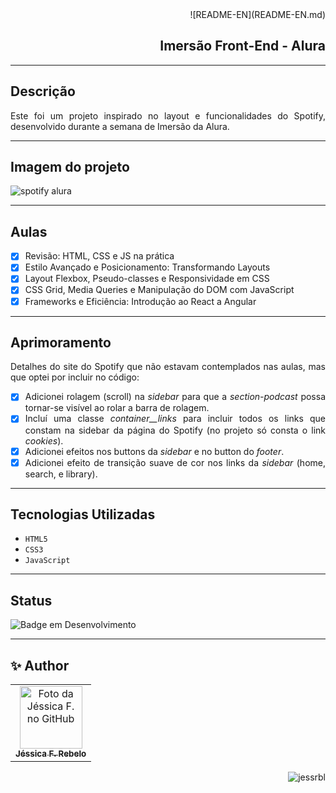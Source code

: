 <div style="text-align: right;">
![README-EN](README-EN.md)


## Imersão Front-End - Alura

<div style="text-align: justify;">

___

## Descrição
Este foi um projeto inspirado no layout e funcionalidades do Spotify, desenvolvido durante a semana de Imersão da Alura.

___

## Imagem do projeto

![spotify alura](https://github.com/jessrbl/Imersao_frontend_alura/assets/69112331/d4ca5bb2-dca2-444b-b9ca-825cb52e1a47)

___

## Aulas 
- [X] Revisão: HTML, CSS e JS na prática
- [X] Estilo Avançado e Posicionamento: Transformando Layouts
- [X] Layout Flexbox, Pseudo-classes e Responsividade em CSS
- [X] CSS Grid, Media Queries e Manipulação do DOM com JavaScript
- [X] Frameworks e Eficiência: Introdução ao React a Angular

___

## Aprimoramento

Detalhes do site do Spotify que não estavam contemplados nas aulas, mas que optei por incluir no código:

- [X] Adicionei rolagem (scroll) na *sidebar* para que a *section-podcast* possa tornar-se visível ao rolar a barra de rolagem.
- [X] Incluí uma classe *container__links* para incluir
todos os links que constam na sidebar da página do Spotify (no projeto só consta o link *cookies*).
- [X] Adicionei efeitos nos buttons da *sidebar* e no button do *footer*.
- [X] Adicionei efeito de transição suave de cor nos links da *sidebar* (home, search, e library).

___

## Tecnologias Utilizadas
- ``HTML5``
- ``CSS3``
- ``JavaScript``

___

## Status

![Badge em Desenvolvimento](https://img.shields.io/static/v1?label=STATUS&message=CONCLUIDO&color=FF69B4&style=for-the-badge)

___

<h2> ✨ Author</h2>

<table>
  <tr>
    <td align="center">
      <a href="https://github.com/jessrbl">
        <img src="https://avatars3.githubusercontent.com/jessrbl" width="100px;" alt="Foto da Jéssica F. no GitHub"/><br>
        <sub>
          <b>Jéssica F. Rebelo</b>
        </sub>
      </a>
    </td>
  </tr>
</table>


</div>

![jessrbl](https://github.com/jessrbl/Imersao_frontend_alura/assets/69112331/55096e48-63ff-4194-ac93-c0980893c313)

